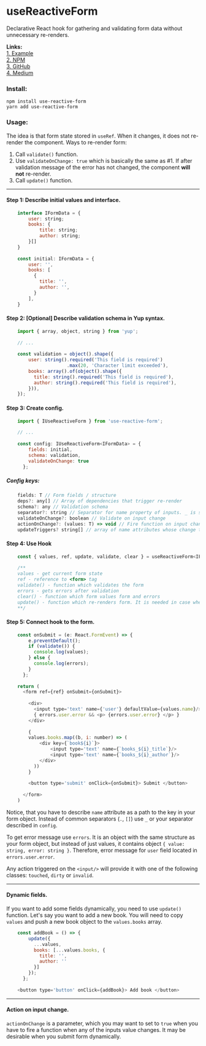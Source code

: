 # useReactiveForm

Declarative React hook for gathering and validating form data without unnecessary re-renders. 

**Links:**  
[1. Example](https://stackblitz.com/edit/react-ts-edmmec?file=Example.tsx)   
[2. NPM](https://www.npmjs.com/package/use-reactive-form)  
[3. GitHub](https://github.com/Michaeladze/useReactiveForm)  
[4. Medium](https://medium.com/swlh/painless-react-form-handling-with-usereactiveform-827312878458?source=friends_link&sk=d86dfa4f1ce34549dc448296fb510dda)


### Install:
    npm install use-reactive-form
    yarn add use-reactive-form


### Usage:

The idea is that form state stored in `useRef`. When it changes,
it does not re-render the component. Ways to re-render form:
1. Call `validate()` function.
2. Use `validateOnChange: true` which is basically the same as #1. If after validation message of the error
has not changed, the component **will not** re-render.
3. Call `update()` function.
___

#### Step 1: Describe initial values and interface.
```js
    interface IFormData = {
        user: string;
        books: {
            title: string;
            author: string;
        }[]
    }
    
    const initial: IFormData = {
        user: '',
        books: [
          {
            title: '',
            author: '',  
          }
        ],
    }
```
#### Step 2: [Optional] Describe validation schema in Yup syntax.
```js
    import { array, object, string } from 'yup';
    
    // ...
    
    const validation = object().shape({
        user: string().required('This field is required')
                      .max(20, 'Character limit exceeded'),
        books: array().of(object().shape({
          title: string().required('This field is required'),
          author: string().required('This field is required'),
        })),
    });
```
#### Step 3: Create config.
```js
    import { IUseReactiveForm } from 'use-reactive-form';
    
    // ...
    
    const config: IUseReactiveForm<IFormData> = {
        fields: initial,
        schema: validation,
        validateOnChange: true
      };
```   
##### Config keys:   
```js
    fields: T // Form fields / structure  
    deps?: any[] // Array of dependencies that trigger re-render 
    schema?: any // Validation schema  
    separator?: string // Separator for name property of inputs. _ is set by default  
    validateOnChange?: boolean // Validate on input change
    actionOnChange?: (values: T) => void // Fire function on input change
    updateTriggers? string[] // array of name attributes whose change triggers re-render
```
#### Step 4: Use Hook
```js
    const { values, ref, update, validate, clear } = useReactiveForm<IFormData>(config);
    
    /**
    values - get current form state
    ref - reference to <form> tag
    validate() - function which validates the form
    errors - gets errors after validation 
    clear() - function which form values form and errors
    update() - function which re-renders form. It is needed in case when you dynamically add fields.
    **/
```  
#### Step 5: Connect hook to the form.
```js
    const onSubmit = (e: React.FormEvent) => {
        e.preventDefault();
        if (validate()) {
          console.log(values);
        } else {
          console.log(errors);
        }
      };
    
    return (
      <form ref={ref} onSubmit={onSubmit}>
      
        <div>
          <input type='text' name={'user'} defaultValue={values.name}/>
          { errors.user.error && <p> {errors.user.error} </p> }
        </div>
      
        {
        values.books.map((b, i: number) => (
            <div key={`book${i}`}>
                <input type='text' name={`books_${i}_title`}/>
                <input type='text' name={`books_${i}_author`}/>    
            </div>
          ))
        }
      
        <button type='submit' onClick={onSubmit}> Submit </button>
      
      </form>
    )
 ```   
Notice, that you have to describe `name` attribute as a path to the key in your form object.
Instead of common separators (`.`, `[]`) use `_` or your separator described in `config`.  

To get error message use `errors`. It is an object with the same structure as your
form object, but instead of just values, it contains object `{ value: string, error: string }`. 
Therefore, error message for `user` field located in `errors.user.error`.

Any action triggered on the `<input/>` will provide it with one of the following classes:   `touched`, `dirty` or `invalid`.
___
#### Dynamic fields.

If you want to add some fields dynamically, you need to use `update()` function. 
Let's say you want to add a new book. You will need to copy `values` and push a new book object to the `values.books` array.
```js
    const addBook = () => {
        update({
          ...values,
          books: [...values.books, {
            title: '',
            author: ''
          }]
        });
      };
      
    <button type='button' onClick={addBook}> Add book </button>
```
___
#### Action on input change.
`actionOnChange` is a parameter, which you may want to set to `true` when you have to fire 
a function when any of the inputs value changes. It may be desirable when you submit form dynamically.
